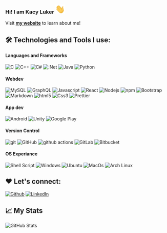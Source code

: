 ### Hi! I am Kacy Luker <img src="https://raw.githubusercontent.com/ABSphreak/ABSphreak/master/gifs/Hi.gif" width="30px">
Visit **[my website](https://www.kacyluker.com/)** to learn about me!

## 🛠️ Technologies and Tools I use:
#### Languages and Frameworks
<p>
 <img alt="C" src="https://img.shields.io/badge/C-00599C?style=for-the-badge&logo=c&logoColor=white" height="25px"/>
 <img alt="C++" src="https://img.shields.io/badge/C%2B%2B-00599C?style=for-the-badge&logo=c%2B%2B&logoColor=white" height="25px"/>
 <img alt="C#" src="https://img.shields.io/badge/C%23-239120?style=for-the-badge&logo=c-sharp&logoColor=white" height="25px"/>
 <img alt=".Net" src="https://img.shields.io/badge/.NET-5C2D91?style=for-the-badge&logo=.net&logoColor=white" height="25px"/>
 <img alt="Java" src="https://img.shields.io/badge/Java-ED8B00?style=for-the-badge&logo=java&logoColor=white" height="25px"/>
 <img alt="Python" src="https://img.shields.io/badge/Python-14354C?style=for-the-badge&logo=python&logoColor=white" height="25px"/>
</p>

#### Webdev
<p>
 <img alt="MySQL" src="https://img.shields.io/badge/MySQL-00000F?style=for-the-badge&logo=mysql&logoColor=white" height="25px"/>
 <img alt="GraphQL" src="https://img.shields.io/badge/GraphQL-00000F?style=for-the-badge&logo=GraphQL&logoColor=ff69b4" height="25px"/>
 <img alt="Javascript" src="https://img.shields.io/badge/JavaScript-323330?style=for-the-badge&logo=javascript&logoColor=F7DF1E"  height="25px"/>
 <img alt="React" src="https://img.shields.io/badge/React-20232A?style=for-the-badge&logo=react&logoColor=61DAFB" height="25px"/>
 <img alt="Nodejs" src="https://img.shields.io/badge/-Nodejs-43853d?style=flat-square&logo=Node.js&logoColor=white"  height="25px"/>
 <img alt="npm" src="https://img.shields.io/badge/NPM-%23000000.svg?style=for-the-badge&logo=npm&logoColor=white" height="25px"/>
 <img alt="Bootstrap" src="https://img.shields.io/badge/Bootstrap-563D7C?style=for-the-badge&logo=bootstrap&logoColor=white" height="25px"/>
 <img alt="Markdown" src="https://img.shields.io/badge/Markdown-000000?style=for-the-badge&logo=markdown&logoColor=white"  height="25px"/>
 <img alt="html5" src="https://img.shields.io/badge/HTML5-E34F26?style=for-the-badge&logo=html5&logoColor=white" height="25px"/>
 <img alt="Css3" src="https://img.shields.io/badge/CSS3-1572B6?style=for-the-badge&logo=css3&logoColor=white" height="25px"/>
 <img alt="Prettier" src="https://img.shields.io/badge/-Prettier-F7B93E?style=flat-square&logo=prettier&logoColor=white" height="25px"/>
</p>

#### App dev
<p>
 <img alt="Android" src="https://img.shields.io/badge/Android-3DDC84?style=for-the-badge&logo=android&logoColor=white" height="25px"/>
 <img alt="Unity" src="https://img.shields.io/badge/Unity-100000?style=for-the-badge&logo=unity&logoColor=white" height="25px"/>
 <img alt="Google Play" src="https://img.shields.io/badge/Google_Play-414141?style=for-the-badge&logo=google-play&logoColor=white" height="25px"/>
</p>

#### Version Control
<p>
  <img alt="git" src="https://img.shields.io/badge/-Git-F05032?style=flat-square&logo=git&logoColor=white" height="25px"/>
  <img alt="GitHub" src="https://img.shields.io/badge/GitHub-100000?style=for-the-badge&logo=github&logoColor=white" height="25px"/>
 <img alt="github actions" src="https://img.shields.io/badge/-Github_Actions-2088FF?style=flat-square&logo=github-actions&logoColor=white" height="25px"/>
 <img alt="GitLab" src="https://img.shields.io/badge/GitLab-330F63?style=for-the-badge&logo=gitlab&logoColor=white" height="25px"/>
 <img alt="Bitbucket" src="https://img.shields.io/badge/Bitbucket-330F63?style=for-the-badge&logo=bitbucket&logoColor=white" height="25px"/>
</p>

#### OS Experiance
<p>
 <img alt="Shell Script" src="https://img.shields.io/badge/Shell_Script-121011?style=for-the-badge&logo=gnu-bash&logoColor=white" height="25px"/>
 <img alt="Windows" src="https://img.shields.io/badge/Windows-0078D6?style=for-the-badge&logo=windows&logoColor=white" height="25px"/>
 <img alt="Ubuntu" src="https://img.shields.io/badge/Ubuntu-E95420?style=for-the-badge&logo=ubuntu&logoColor=white" height="25px"/>
 <img alt="MacOs" src="https://img.shields.io/badge/macOS-000000?logo=apple&logoColor=white" height="25px"/>
 <img alt="Arch Linux" src="https://img.shields.io/badge/Arch_Linux-1793D1?style=for-the-badge&logo=arch-linux&logoColor=white" height="25px"/>
</p>

## ❤️ Let's connect:
<p>
<a href="https://www.kacyluker.com/" target="_blank"><img alt="Github" src="https://img.shields.io/badge/-KACYLUKER.COM-blueviolet?&style=for-the-badge&logo=About.me&logoColor=white" height="30px" /></a>
<a href="https://www.linkedin.com/in/kacy-luker/" target="_blank"><img alt="LinkedIn" src="https://img.shields.io/badge/linkedin-%230077B5.svg?&style=for-the-badge&logo=linkedin&logoColor=white"  height="30px"/></a>
</p>


## 📈 My Stats
<p>
 <img alt="GitHub Stats" src="https://github-readme-stats.vercel.app/api?username=Kacy-Luker&theme=blue-green"/>
</p>
